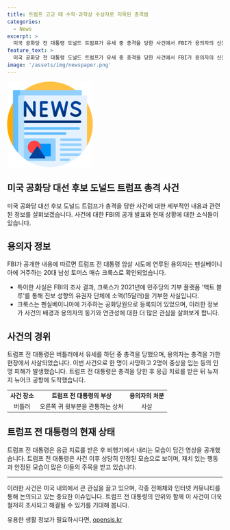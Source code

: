 ```yaml
---
title: 트럼프 고교 때 수학·과학상 수상자로 지목된 총격범
categories:
  - News
excerpt: >
  미국 공화당 전 대통령 도널드 트럼프가 유세 중 총격을 당한 사건에서 FBI가 용의자의 신원을 밝혔다. 이는 20대 남성 토머스 매슈 크룩스로, 공화당원으로 등록되어 있었으나 최근 민주당 단체에 소액 기부도 한 것으로 확인됐다. FBI는 이 사건을 외로운 늑대의 공격으로 판단하기엔 이르다고 밝혔으며, 현재 추가 위협이 있을 가능성은 낮다고 전했다. 트럼프는 총격 후 경호원의 보호를 받고 응급처치를 받은 뒤 비행기를 이용해 이동했다. 현재 관련 당국은 암살미수로 사건을 조사 중이다. (요약문 종료)
feature_text: >
  미국 공화당 전 대통령 도널드 트럼프가 유세 중 총격을 당한 사건에서 FBI가 용의자의 신원을 밝혔다. 이는 20대 남성 토머스 매슈 크룩스로, 공화당원으로 등록되어 있었으나 최근 민주당 단체에 소액 기부도 한 것으로 확인됐다. FBI는 이 사건을 외로운 늑대의 공격으로 판단하기엔 이르다고 밝혔으며, 현재 추가 위협이 있을 가능성은 낮다고 전했다. 트럼프는 총격 후 경호원의 보호를 받고 응급처치를 받은 뒤 비행기를 이용해 이동했다. 현재 관련 당국은 암살미수로 사건을 조사 중이다. (요약문 종료)
image: '/assets/img/newspaper.png'
---
```


<p><img src="/assets/img/newspaper.png" alt="kimp 속보" /></p>

<h2 data-ke-size="size26">미국 공화당 대선 후보 도널드 트럼프 총격 사건</h2>

<p data-ke-size="size16">미국 공화당 대선 후보 도널드 트럼프가 총격을 당한 사건에 대한 세부적인 내용과 관련된 정보를 살펴보겠습니다. 사건에 대한 FBI의 공개 발표와 현재 상황에 대한 소식들이 있습니다.</p> 

<h2 data-ke-size="size24">용의자 정보</h2>

<p data-ke-size="size16">FBI가 공개한 내용에 따르면 트럼프 전 대통령 암살 시도에 연루된 용의자는 펜실베이니아에 거주하는 20대 남성 토머스 매슈 크룩스로 확인되었습니다.</p>

<ul>
  <li>특이한 사실은 FBI의 조사 결과, 크룩스가 2021년에 민주당의 기부 플랫폼 '액트 블루'를 통해 진보 성향의 유권자 단체에 소액(15달러)을 기부한 사실입니다.</li>
  <li>크룩스는 펜실베이니아에 거주하는 공화당원으로 등록되어 있었으며, 이러한 정보가 사건의 배경과 용의자의 동기와 연관성에 대한 더 많은 관심을 살펴보게 합니다.</li>
</ul>

<h2 data-ke-size="size24">사건의 경위</h2>

<p data-ke-size="size16">트럼프 전 대통령은 버틀러에서 유세를 하던 중 총격을 당했으며, 용의자는 총격을 가한 현장에서 사살되었습니다. 이번 사건으로 한 명이 사망하고 2명이 중상을 입는 등의 인명 피해가 발생했습니다. 트럼프 전 대통령은 총격을 당한 후 응급 치료를 받은 뒤 뉴저지 뉴어크 공항에 도착했습니다.</p>

<table>
  <tr>
    <td style="text-align: center; height: 17px;"><b>사건 장소</b></td>
    <td style="text-align: center; height: 17px;"><b>트럼프 전 대통령의 부상</b></td>
    <td style="text-align: center; height: 17px;"><b>용의자의 처분</b></td>
  </tr>
  <tr>
    <td style="text-align: center; height: 17px;">버틀러</td>
    <td style="text-align: center; height: 17px;">오른쪽 귀 윗부분을 관통하는 상처</td>
    <td style="text-align: center; height: 17px;">사살</td>
  </tr>
</table>

<h2 data-ke-size="size24">트럼프 전 대통령의 현재 상태</h2>

<p data-ke-size="size16">트럼프 전 대통령은 응급 치료를 받은 후 비행기에서 내리는 모습이 담긴 영상을 공개했습니다. 트럼프 전 대통령은 사건 이후 상당히 안정된 모습으로 보이며, 재치 있는 행동과 안정된 모습이 많은 이들의 주목을 받고 있습니다.</p>

<hr>

<p data-ke-size="size16">이러한 사건은 미국 내외에서 큰 관심을 끌고 있으며, 각종 전매체와 인터넷 커뮤니티를 통해 논의되고 있는 중요한 이슈입니다. 트럼프 전 대통령의 안위와 함께 이 사건이 더욱 철저히 조사되고 해결될 수 있기를 기대해 봅니다.</p>
유용한 생활 정보가 필요하시다면, <a href="https://opensis.kr" rel="dofollow">opensis.kr</a>


